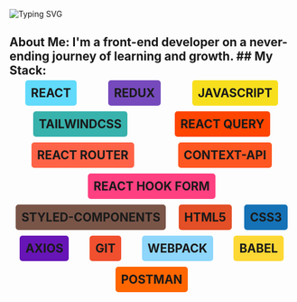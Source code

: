 ![Typing SVG](https://readme-typing-svg.demolab.com?font=Fira+Code&weight=900&size=36&pause=1000&color=F70000&center=true&vCenter=true&width=800&height=100&lines=Hi+there+👋;I'm+Mahdi+Jazini!;Good+to+see+you!)

## About Me: I'm a front-end developer on a never-ending journey of learning and growth. ## My Stack: <div style="display: flex; flex-wrap: wrap; justify-content: space-around;"> <div style="background-color: #61DAFB; padding: 10px; margin: 5px; border-radius: 5px;">REACT</div> <div style="background-color: #764ABC; padding: 10px; margin: 5px; border-radius: 5px;">REDUX</div> <div style="background-color: #F7DF1E; padding: 10px; margin: 5px; border-radius: 5px;">JAVASCRIPT</div> <div style="background-color: #38B2AC; padding: 10px; margin: 5px; border-radius: 5px;">TAILWINDCSS</div> <div style="background-color: #FF4500; padding: 10px; margin: 5px; border-radius: 5px;">REACT QUERY</div> <div style="background-color: #FF6347; padding: 10px; margin: 5px; border-radius: 5px;">REACT ROUTER</div> <div style="background-color: #FF5722; padding: 10px; margin: 5px; border-radius: 5px;">CONTEXT-API</div> <div style="background-color: #FF4081; padding: 10px; margin: 5px; border-radius: 5px;">REACT HOOK FORM</div> <div style="background-color: #795548; padding: 10px; margin: 5px; border-radius: 5px;">STYLED-COMPONENTS</div> <div style="background-color: #E34F26; padding: 10px; margin: 5px; border-radius: 5px;">HTML5</div> <div style="background-color: #1572B6; padding: 10px; margin: 5px; border-radius: 5px;">CSS3</div> <div style="background-color: #6715B6; padding: 10px; margin: 5px; border-radius: 5px;">AXIOS</div> <div style="background-color: #F1502F; padding: 10px; margin: 5px; border-radius: 5px;">GIT</div> <div style="background-color: #8ED6FB; padding: 10px; margin: 5px; border-radius: 5px;">WEBPACK</div> <div style="background-color: #FDD835; padding: 10px; margin: 5px; border-radius: 5px;">BABEL</div> <div style="background-color: #FF6600; padding: 10px; margin: 5px; border-radius: 5px;">POSTMAN</div> </div>
